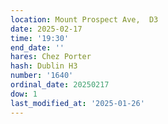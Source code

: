 ```yaml
---
location: Mount Prospect Ave,  D3
date: 2025-02-17
time: '19:30'
end_date: ''
hares: Chez Porter
hash: Dublin H3
number: '1640'
ordinal_date: 20250217
dow: 1
last_modified_at: '2025-01-26'
---
```


